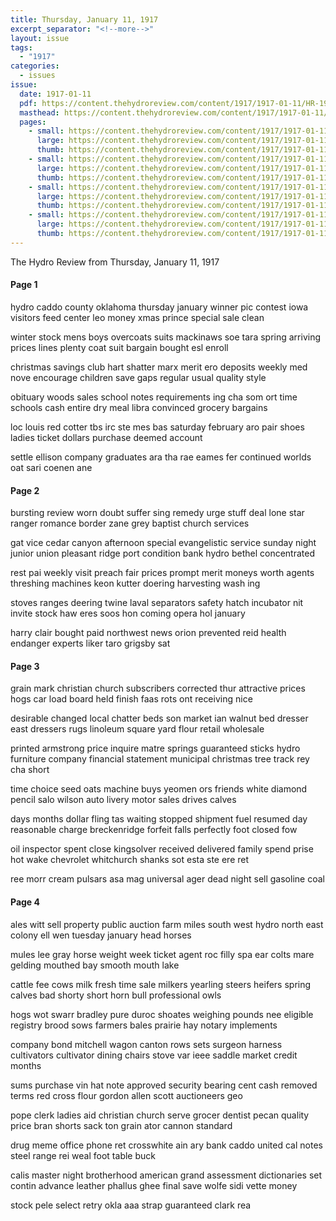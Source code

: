 ```yaml
---
title: Thursday, January 11, 1917
excerpt_separator: "<!--more-->"
layout: issue
tags:
  - "1917"
categories:
  - issues
issue:
  date: 1917-01-11
  pdf: https://content.thehydroreview.com/content/1917/1917-01-11/HR-1917-01-11.pdf
  masthead: https://content.thehydroreview.com/content/1917/1917-01-11/masthead/HR-1917-01-11.jpg
  pages:
    - small: https://content.thehydroreview.com/content/1917/1917-01-11/small/HR-1917-01-11-01.jpg
      large: https://content.thehydroreview.com/content/1917/1917-01-11/large/HR-1917-01-11-01.jpg
      thumb: https://content.thehydroreview.com/content/1917/1917-01-11/thumbnails/HR-1917-01-11-01.jpg
    - small: https://content.thehydroreview.com/content/1917/1917-01-11/small/HR-1917-01-11-02.jpg
      large: https://content.thehydroreview.com/content/1917/1917-01-11/large/HR-1917-01-11-02.jpg
      thumb: https://content.thehydroreview.com/content/1917/1917-01-11/thumbnails/HR-1917-01-11-02.jpg
    - small: https://content.thehydroreview.com/content/1917/1917-01-11/small/HR-1917-01-11-03.jpg
      large: https://content.thehydroreview.com/content/1917/1917-01-11/large/HR-1917-01-11-03.jpg
      thumb: https://content.thehydroreview.com/content/1917/1917-01-11/thumbnails/HR-1917-01-11-03.jpg
    - small: https://content.thehydroreview.com/content/1917/1917-01-11/small/HR-1917-01-11-04.jpg
      large: https://content.thehydroreview.com/content/1917/1917-01-11/large/HR-1917-01-11-04.jpg
      thumb: https://content.thehydroreview.com/content/1917/1917-01-11/thumbnails/HR-1917-01-11-04.jpg
---
```


The Hydro Review from Thursday, January 11, 1917

<!--more-->

<h4>Page 1</h4>
<p>hydro caddo county oklahoma thursday january winner pic contest iowa visitors feed center leo money xmas prince special sale clean</p>
<p>winter stock mens boys overcoats suits mackinaws soe tara spring arriving prices lines plenty coat suit bargain bought esl enroll</p>
<p>christmas savings club hart shatter marx merit ero deposits weekly med nove encourage children save gaps regular usual quality style</p>
<p>obituary woods sales school notes requirements ing cha som ort time schools cash entire dry meal libra convinced grocery bargains</p>
<p>loc louis red cotter tbs irc ste mes bas saturday february aro pair shoes ladies ticket dollars purchase deemed account</p>
<p>settle ellison company graduates ara tha rae eames fer continued worlds oat sari coenen ane</p>
<h4>Page 2</h4>
<p>bursting review worn doubt suffer sing remedy urge stuff deal lone star ranger romance border zane grey baptist church services</p>
<p>gat vice cedar canyon afternoon special evangelistic service sunday night junior union pleasant ridge port condition bank hydro bethel concentrated</p>
<p>rest pai weekly visit preach fair prices prompt merit moneys worth agents threshing machines keon kutter doering harvesting wash ing</p>
<p>stoves ranges deering twine laval separators safety hatch incubator nit invite stock haw eres soos hon coming opera hol january</p>
<p>harry clair bought paid northwest news orion prevented reid health endanger experts liker taro grigsby sat</p>
<h4>Page 3</h4>
<p>grain mark christian church subscribers corrected thur attractive prices hogs car load board held finish faas rots ont receiving nice</p>
<p>desirable changed local chatter beds son market ian walnut bed dresser east dressers rugs linoleum square yard flour retail wholesale</p>
<p>printed armstrong price inquire matre springs guaranteed sticks hydro furniture company financial statement municipal christmas tree track rey cha short</p>
<p>time choice seed oats machine buys yeomen ors friends white diamond pencil salo wilson auto livery motor sales drives calves</p>
<p>days months dollar fling tas waiting stopped shipment fuel resumed day reasonable charge breckenridge forfeit falls perfectly foot closed fow</p>
<p>oil inspector spent close kingsolver received delivered family spend prise hot wake chevrolet whitchurch shanks sot esta ste ere ret</p>
<p>ree morr cream pulsars asa mag universal ager dead night sell gasoline coal</p>
<h4>Page 4</h4>
<p>ales witt sell property public auction farm miles south west hydro north east colony ell wen tuesday january head horses</p>
<p>mules lee gray horse weight week ticket agent roc filly spa ear colts mare gelding mouthed bay smooth mouth lake</p>
<p>cattle fee cows milk fresh time sale milkers yearling steers heifers spring calves bad shorty short horn bull professional owls</p>
<p>hogs wot swarr bradley pure duroc shoates weighing pounds nee eligible registry brood sows farmers bales prairie hay notary implements</p>
<p>company bond mitchell wagon canton rows sets surgeon harness cultivators cultivator dining chairs stove var ieee saddle market credit months</p>
<p>sums purchase vin hat note approved security bearing cent cash removed terms red cross flour gordon allen scott auctioneers geo</p>
<p>pope clerk ladies aid christian church serve grocer dentist pecan quality price bran shorts sack ton grain ator cannon standard</p>
<p>drug meme office phone ret crosswhite ain ary bank caddo united cal notes steel range rei weal foot table buck</p>
<p>calis master night brotherhood american grand assessment dictionaries set contin advance leather phallus ghee final save wolfe sidi vette money</p>
<p>stock pele select retry okla aaa strap guaranteed clark rea</p>
